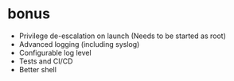 # bonus

- Privilege de-escalation on launch (Needs to be started as root)
- Advanced logging (including syslog)
- Configurable log level
- Tests and CI/CD
- Better shell
